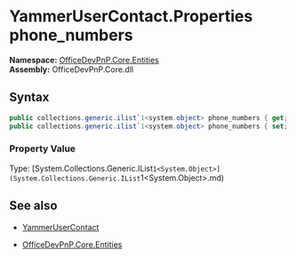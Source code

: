# YammerUserContact.Properties phone_numbers
**Namespace:** [OfficeDevPnP.Core.Entities](OfficeDevPnP.Core.Entities.md)  
**Assembly:** OfficeDevPnP.Core.dll  
## Syntax
```C#
public collections.generic.ilist`1<system.object> phone_numbers { get; }
public collections.generic.ilist`1<system.object> phone_numbers { set; }
```

### Property Value
Type: [System.Collections.Generic.IList`1<System.Object>](System.Collections.Generic.IList`1<System.Object>.md) 

## See also
- [YammerUserContact](YammerUserContact.md) 

- [OfficeDevPnP.Core.Entities](OfficeDevPnP.Core.Entities.md)
